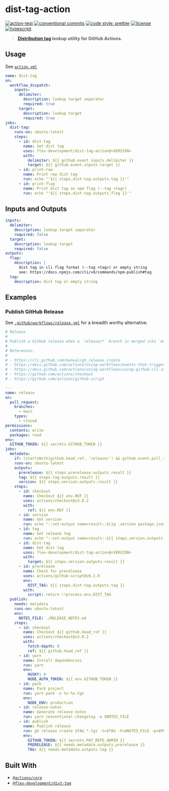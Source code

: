 # dist-tag-action

[![action-test](https://github.com/flex-development/dist-tag-action/actions/workflows/action-test.yml/badge.svg)](https://github.com/flex-development/dist-tag-action/actions/workflows/action-test.yml)
[![conventional commits](https://img.shields.io/badge/conventional%20commits-1.0.0-yellow.svg)](https://conventionalcommits.org)
[![code style: prettier](https://img.shields.io/badge/code_style-prettier-ff69b4.svg)](https://github.com/prettier/prettier)
[![license](https://img.shields.io/github/license/flex-development/dist-tag-action.svg)](LICENSE.md)
[![typescript](https://badgen.net/badge/-/typescript?color=2a72bc&icon=typescript&label)](https://typescriptlang.org)

> **[Distribution tag][3] lookup utility for GitHub Actions.**

## Usage

See [`action.yml`](action.yml)

```yaml
name: dist-tag
on:
  workflow_dispatch:
    inputs:
      delimiter:
        description: lookup target separator
        required: true
      target:
        description: lookup target
        required: true
jobs:
  dist-tag:
    runs-on: ubuntu-latest
    steps:
      - id: dist-tag
        name: Get dist tag
        uses: flex-development/dist-tag-action@<VERSION>
        with:
          delimiter: ${{ github.event.inputs.delimiter }}
          target: ${{ github.event.inputs.target }}
      - id: print-raw
        name: Print raw dist tag
        run: echo "'${{ steps.dist-tag.outputs.tag }}'"
      - id: print-flag
        name: Print dist tag as npm flag (--tag <tag>)
        run: echo "'${{ steps.dist-tag.outputs.flag }}'"
```

## Inputs and Outputs

```yaml
inputs:
  delimiter:
    description: lookup target separator
    required: false
  target:
    description: lookup target
    required: false
outputs:
  flag:
    description: |
      dist tag in cli flag format (--tag <tag>) or empty string
      see: https://docs.npmjs.com/cli/v8/commands/npm-publish#tag
  tag:
    description: dist tag or empty string
```

## Examples

### Publish GitHub Release

See [`.github/workflows/release.yml`](.github/workflows/release.yml) for a
breadth worthy alternative.

```yaml
# Release
#
# Publish a GitHub release when a `release/*` branch is merged into `main`.
#
# References:
#
# - https://cli.github.com/manual/gh_release_create
# - https://docs.github.com/actions/using-workflows/events-that-trigger-workflows#pull_request
# - https://docs.github.com/actions/using-workflows/using-github-cli-in-workflows
# - https://github.com/actions/checkout
# - https://github.com/actions/github-script

---
name: release
on:
  pull_request:
    branches:
      - main
    types:
      - closed
permissions:
  contents: write
  packages: read
env:
  GITHUB_TOKEN: ${{ secrets.GITHUB_TOKEN }}
jobs:
  metadata:
    if: (startsWith(github.head_ref, 'release/') && github.event.pull_request.merged)
    runs-on: ubuntu-latest
    outputs:
      prerelease: ${{ steps.prerelease.outputs.result }}
      tag: ${{ steps.tag.outputs.result }}
      version: ${{ steps.version.outputs.result }}
    steps:
      - id: checkout
        name: Checkout ${{ env.REF }}
        uses: actions/checkout@v3.0.2
        with:
          ref: ${{ env.REF }}
      - id: version
        name: Get version
        run: echo "::set-output name=result::$(jq .version package.json -r)"
      - id: tag
        name: Get release tag
        run: echo "::set-output name=result::${{ steps.version.outputs.result }}"
      - id: dist-tag
        name: Get dist tag
        uses: flex-development/dist-tag-action@<VERSION>
        with:
          target: ${{ steps.version.outputs.result }}
      - id: prerelease
        name: Check for prerelease
        uses: actions/github-script@v6.1.0
        env:
          DIST_TAG: ${{ steps.dist-tag.outputs.tag }}
        with:
          script: return !!process.env.DIST_TAG
  publish:
    needs: metadata
    runs-on: ubuntu-latest
    env:
      NOTES_FILE: ./RELEASE_NOTES.md
    steps:
      - id: checkout
        name: Checkout ${{ github.head_ref }}
        uses: actions/checkout@v3.0.2
        with:
          fetch-depth: 0
          ref: ${{ github.head_ref }}
      - id: yarn
        name: Install dependencies
        run: yarn
        env:
          HUSKY: 0
          NODE_AUTH_TOKEN: ${{ env.GITHUB_TOKEN }}
      - id: pack
        name: Pack project
        run: yarn pack -o %s-%v.tgz
        env:
          NODE_ENV: production
      - id: release-notes
        name: Generate release notes
        run: yarn conventional-changelog -o $NOTES_FILE
      - id: publish
        name: Publish release
        run: gh release create $TAG *.tgz -t=$TAG -F=$NOTES_FILE -p=$PRERELEASE
        env:
          GITHUB_TOKEN: ${{ secrets.PAT_REPO_ADMIN }}
          PRERELEASE: ${{ needs.metadata.outputs.prerelease }}
          TAG: ${{ needs.metadata.outputs.tag }}
```

## Built With

- [`@actions/core`][1]
- [`@flex-development/dist-tag`][2]

[1]: https://github.com/actions/toolkit/tree/main/packages/core
[2]: https://github.com/flex-development/dist-tag
[3]: https://docs.npmjs.com/cli/v8/commands/npm-dist-tag
